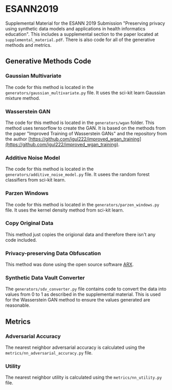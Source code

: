 # ESANN2019
Supplemental Material for the ESANN 2019 Submission "Preserving privacy using synthetic data models and applications in health informatics education". This includes a supplemental section to the paper located at `supplemental_material.pdf`. There is also code for all of the generative methods and metrics.


## Generative Methods Code
### Gaussian Multivariate
The code for this method is located in the `generators/gaussian_multivariate.py` file. It uses the sci-kit learn Gaussian mixture method.
### Wasserstein GAN
The code for this method is located in the `generators/wgan` folder. This method uses tensorflow to create the GAN. It is based on the methods from the paper "Improved Training of Wasserstein GANs" and the repository from the author [https://github.com/igul222/improved_wgan_training](https://github.com/igul222/improved_wgan_training).
### Additive Noise Model
The code for this method is located in the `generators/additive_noise_model.py` file. It usees the random forest classifiers from sci-kit learn.
### Parzen Windows
The code for this method is located in the `generators/parzen_windows.py` file. It uses the kernel density method from sci-kit learn.
### Copy Original Data
This method just copies the origional data and therefore there isn't any code included.
### Privacy-preserving Data Obfuscation
This method was done using the open source software [ARX](https://arx.deidentifier.org/). 
### Synthetic Data Vault Converter
The `generators/sdv_converter.py` file contains code to convert the data into values from 0 to 1 as described in the supplemental material. This is used for the Wasserstein GAN method to ensure the values generated are reasonable.

## Metrics
### Adversarial Accuracy
The nearest neighbor adversarial accuracy is calculated using the `metrics/nn_adversarial_accuracy.py` file.
### Utility
The nearest neighbor utility is calculated using the `metrics/nn_utility.py` file.
